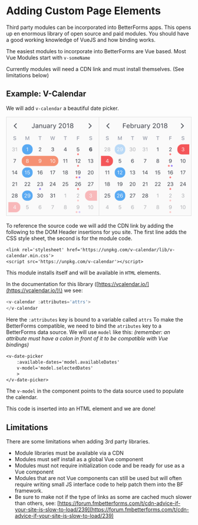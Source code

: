 # Adding Custom Page Elements

Third party modules can be incorporated into BetterForms apps. This opens up en enormous library of open source and paid modules. You should have a good working knowledge of VueJS and how binding works.

The easiest modules to incorporate into BetterForms are Vue based. Most Vue Modules start with `v-someName`

Currently modules will need a CDN link and must install themselves. \(See limitations below\)

## Example: V-Calendar

We will add `v-calendar` a beautiful date picker.

![V-Calendar](../../.gitbook/assets/welcome-1.png)

To reference the source code we will add the CDN link by adding the following to the DOM Header insertions for you site. The first line adds the CSS style sheet, the second is for the module code.

```markup
<link rel='stylesheet' href='https://unpkg.com/v-calendar/lib/v-calendar.min.css'>
<script src='https://unpkg.com/v-calendar'></script>
```

This module installs itself and will be available in `HTML` elements.

In the documentation for this library \([https://vcalendar.io/](https://vcalendar.io/)\) we see:

```javascript
<v-calendar :attributes='attrs'>
</v-calendar
```

Here the `:attributes` key is bound to a variable called `attrs` To make the BetterForms compatible, we need to bind the `atributes` key to a BetterForms data source. We will use `model` like this: _\(remember: an attribute must have a colon in front of it to be compatible with Vue bindings\)_

```text
<v-date-picker 
    :available-dates='model.availableDates' 
    v-model='model.selectedDates'
    >
</v-date-picker>
```

The `v-model` in the component points to the data source used to populate the calendar.

This code is inserted into an HTML element and we are done!

## Limitations

There are some limitations when adding 3rd party libraries.

* Module libraries must be available via a CDN
* Modules must self install as a global Vue component
* Modules must not require initialization code and be ready for use as a Vue component
* Modules that are not Vue components can still be used but will often require writing small JS interface code to help patch them into the BF framework.
* Be sure to make not if the type of links as some are cached much slower than others, see: [https://forum.fmbetterforms.com/t/cdn-advice-if-your-site-is-slow-to-load/239](https://forum.fmbetterforms.com/t/cdn-advice-if-your-site-is-slow-to-load/239)

